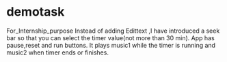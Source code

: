 # demotask
For_Internship_purpose
Instead of adding Edittext ,I have introduced a seek bar so that you can select the timer value(not more than 30 min).
App has pause,reset and run buttons.
It plays music1 while the timer is running and music2 when timer ends or finishes.
